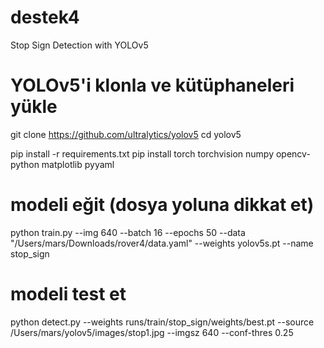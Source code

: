 # destek4
Stop Sign Detection with YOLOv5

# YOLOv5'i klonla ve kütüphaneleri yükle
git clone https://github.com/ultralytics/yolov5
cd yolov5

pip install -r requirements.txt
pip install torch torchvision numpy opencv-python matplotlib pyyaml

# modeli eğit (dosya yoluna dikkat et)
python train.py --img 640 --batch 16 --epochs 50 --data "/Users/mars/Downloads/rover4/data.yaml" --weights yolov5s.pt --name stop_sign

# modeli test et 
python detect.py --weights runs/train/stop_sign/weights/best.pt --source /Users/mars/yolov5/images/stop1.jpg --imgsz 640 --conf-thres 0.25
